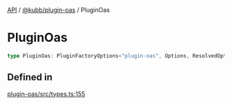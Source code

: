 [API](../../../packages.md) / [@kubb/plugin-oas](../index.md) / PluginOas

# PluginOas

```ts
type PluginOas: PluginFactoryOptions<"plugin-oas", Options, ResolvedOptions, API, never>;
```

## Defined in

[plugin-oas/src/types.ts:155](https://github.com/kubb-project/kubb/blob/41d5fcbd23d143293d72542efcb650e62fa3a210/packages/plugin-oas/src/types.ts#L155)
